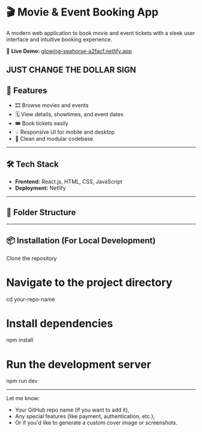 # 🎬 Movie & Event Booking App

A modern web application to book movie and event tickets with a sleek user interface and intuitive booking experience.

🚀 **Live Demo:** [glowing-seahorse-a2facf.netlify.app](https://glowing-seahorse-a2facf.netlify.app/)


JUST CHANGE THE DOLLAR SIGN
---

## 📌 Features

- 🎞️ Browse movies and events
- 🗓️ View details, showtimes, and event dates
- 🎟️ Book tickets easily
- 💡 Responsive UI for mobile and desktop
- 📂 Clean and modular codebase

---

## 🛠️ Tech Stack

- **Frontend:** React.js, HTML, CSS, JavaScript
- **Deployment:** Netlify

---

## 📁 Folder Structure


---

## 📦 Installation (For Local Development)
 Clone the repository

# Navigate to the project directory
cd your-repo-name

# Install dependencies
npm install

# Run the development server
npm run dev



---

Let me know:
- Your GitHub repo name (if you want to add it),
- Any special features (like payment, authentication, etc.),
- Or if you'd like to generate a custom cover image or screenshots.
